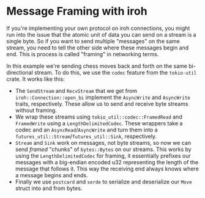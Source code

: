 # Message Framing with iroh

If you're implementing your own protocol on iroh connections, you might run into the issue that the atomic unit of data you can send on a stream is a single byte.
So if you want to send multiple "messages" on the same stream, you need to tell the other side where these messages begin and end.
This is process is called "framing" in networking terms.

In this example we're sending chess moves back and forth on the same bi-directional stream.
To do this, we use the `codec` feature from the `tokio-util` crate.
It works like this:
- The `SendStream` and `RecvStream` that we get from `iroh::Connection::open_bi` implement the `AsyncWrite` and `AsyncWrite` traits, respectively.
  These allow us to send and receive byte streams without framing.
- We wrap these streams using `tokio_util::codec::FramedRead` and `FramedWrite` using a `LengthDelimitedCodec`.
  These wrappers take a codec and an `AsyncRead`/`AsyncWrite` and turn them into a `futures_util::Stream`/`futures_util::Sink`, respectively.
- `Stream` and `Sink` work on messages, not byte streams, so now we can send *framed* "chunks" of `bytes::Bytes` on our streams.
  This works by using the `LengthDelimitedCodec` for framing, it essentially prefixes our messages with a big-endian encoded u32 representing the length of the message that follows it.
  This way the receiving end always knows where a message begins and ends.
- Finally we use `postcard` and `serde` to serialize and deserialize our `Move` struct into and from bytes.
